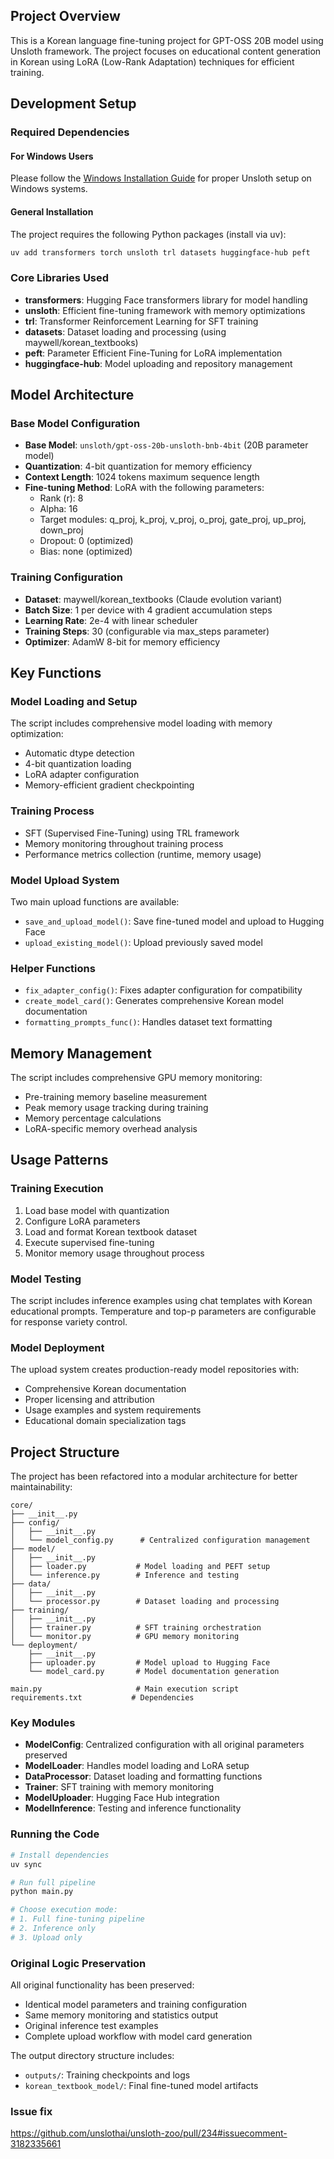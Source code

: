 ## Project Overview

This is a Korean language fine-tuning project for GPT-OSS 20B model using Unsloth framework. The project focuses on educational content generation in Korean using LoRA (Low-Rank Adaptation) techniques for efficient training.

## Development Setup

### Required Dependencies

#### For Windows Users
Please follow the [Windows Installation Guide](https://docs.unsloth.ai/get-started/installing-+-updating/windows-installation) for proper Unsloth setup on Windows systems.

#### General Installation
The project requires the following Python packages (install via uv):
```bash
uv add transformers torch unsloth trl datasets huggingface-hub peft
```

### Core Libraries Used
- **transformers**: Hugging Face transformers library for model handling
- **unsloth**: Efficient fine-tuning framework with memory optimizations
- **trl**: Transformer Reinforcement Learning for SFT training
- **datasets**: Dataset loading and processing (using maywell/korean_textbooks)
- **peft**: Parameter Efficient Fine-Tuning for LoRA implementation
- **huggingface-hub**: Model uploading and repository management

## Model Architecture

### Base Model Configuration
- **Base Model**: `unsloth/gpt-oss-20b-unsloth-bnb-4bit` (20B parameter model)
- **Quantization**: 4-bit quantization for memory efficiency
- **Context Length**: 1024 tokens maximum sequence length
- **Fine-tuning Method**: LoRA with the following parameters:
  - Rank (r): 8
  - Alpha: 16
  - Target modules: q_proj, k_proj, v_proj, o_proj, gate_proj, up_proj, down_proj
  - Dropout: 0 (optimized)
  - Bias: none (optimized)

### Training Configuration
- **Dataset**: maywell/korean_textbooks (Claude evolution variant)
- **Batch Size**: 1 per device with 4 gradient accumulation steps
- **Learning Rate**: 2e-4 with linear scheduler
- **Training Steps**: 30 (configurable via max_steps parameter)
- **Optimizer**: AdamW 8-bit for memory efficiency

## Key Functions

### Model Loading and Setup
The script includes comprehensive model loading with memory optimization:
- Automatic dtype detection
- 4-bit quantization loading
- LoRA adapter configuration
- Memory-efficient gradient checkpointing

### Training Process
- SFT (Supervised Fine-Tuning) using TRL framework
- Memory monitoring throughout training process
- Performance metrics collection (runtime, memory usage)

### Model Upload System
Two main upload functions are available:
- `save_and_upload_model()`: Save fine-tuned model and upload to Hugging Face
- `upload_existing_model()`: Upload previously saved model

### Helper Functions
- `fix_adapter_config()`: Fixes adapter configuration for compatibility
- `create_model_card()`: Generates comprehensive Korean model documentation
- `formatting_prompts_func()`: Handles dataset text formatting

## Memory Management

The script includes comprehensive GPU memory monitoring:
- Pre-training memory baseline measurement
- Peak memory usage tracking during training
- Memory percentage calculations
- LoRA-specific memory overhead analysis

## Usage Patterns

### Training Execution
1. Load base model with quantization
2. Configure LoRA parameters
3. Load and format Korean textbook dataset
4. Execute supervised fine-tuning
5. Monitor memory usage throughout process

### Model Testing
The script includes inference examples using chat templates with Korean educational prompts. Temperature and top-p parameters are configurable for response variety control.

### Model Deployment
The upload system creates production-ready model repositories with:
- Comprehensive Korean documentation
- Proper licensing and attribution
- Usage examples and system requirements
- Educational domain specialization tags

## Project Structure

The project has been refactored into a modular architecture for better maintainability:

```
core/
├── __init__.py
├── config/
│   ├── __init__.py
│   └── model_config.py      # Centralized configuration management
├── model/
│   ├── __init__.py
│   ├── loader.py           # Model loading and PEFT setup
│   └── inference.py        # Inference and testing
├── data/
│   ├── __init__.py
│   └── processor.py        # Dataset loading and processing
├── training/
│   ├── __init__.py
│   ├── trainer.py          # SFT training orchestration
│   └── monitor.py          # GPU memory monitoring
└── deployment/
    ├── __init__.py
    ├── uploader.py         # Model upload to Hugging Face
    └── model_card.py       # Model documentation generation

main.py                     # Main execution script
requirements.txt           # Dependencies
```

### Key Modules

- **ModelConfig**: Centralized configuration with all original parameters preserved
- **ModelLoader**: Handles model loading and LoRA setup
- **DataProcessor**: Dataset loading and formatting functions
- **Trainer**: SFT training with memory monitoring
- **ModelUploader**: Hugging Face Hub integration
- **ModelInference**: Testing and inference functionality

### Running the Code

```bash
# Install dependencies
uv sync

# Run full pipeline
python main.py

# Choose execution mode:
# 1. Full fine-tuning pipeline
# 2. Inference only
# 3. Upload only
```

### Original Logic Preservation

All original functionality has been preserved:
- Identical model parameters and training configuration
- Same memory monitoring and statistics output
- Original inference test examples
- Complete upload workflow with model card generation

The output directory structure includes:
- `outputs/`: Training checkpoints and logs
- `korean_textbook_model/`: Final fine-tuned model artifacts


### Issue fix

https://github.com/unslothai/unsloth-zoo/pull/234#issuecomment-3182335661